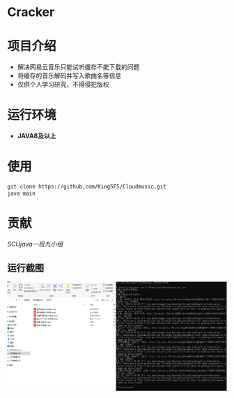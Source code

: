 # Cracker

# 项目介绍
* 解决网易云音乐只能试听缓存不能下载的问题
* 将缓存的音乐解码并写入歌曲名等信息
* 仅供个人学习研究，不得侵犯版权

# 运行环境
- **JAVA8及以上**

# 使用

```
git clone https://github.com/KingSF5/Cloudmusic.git
java main
```

# 贡献

*SCUjava一班九小组*

## 运行截图

![avatar](/img/运行截图.PNG)